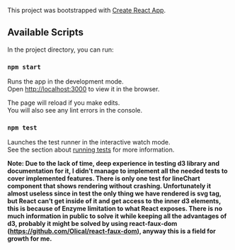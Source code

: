 This project was bootstrapped with [Create React App](https://github.com/facebook/create-react-app).

## Available Scripts

In the project directory, you can run:

### `npm start`

Runs the app in the development mode.<br>
Open [http://localhost:3000](http://localhost:3000) to view it in the browser.

The page will reload if you make edits.<br>
You will also see any lint errors in the console.


### `npm test`

Launches the test runner in the interactive watch mode.<br>
See the section about [running tests](https://facebook.github.io/create-react-app/docs/running-tests) for more information.

**Note: Due to the lack of time, deep experience in testing d3 library and documentation for it, I didn’t manage to implement all the needed tests to cover implemented features. There is only one test for lineChart component that shows rendering without crashing. Unfortunately it almost useless since in test the only thing we have rendered is svg tag, but React can’t get inside of it and get access to the inner d3 elements, this is because of Enzyme limitation to what React exposes. There is no much information in public to solve it while keeping all the advantages of d3, probably it might be solved by using react-faux-dom (https://github.com/Olical/react-faux-dom), anyway this is a field for growth for me.**
